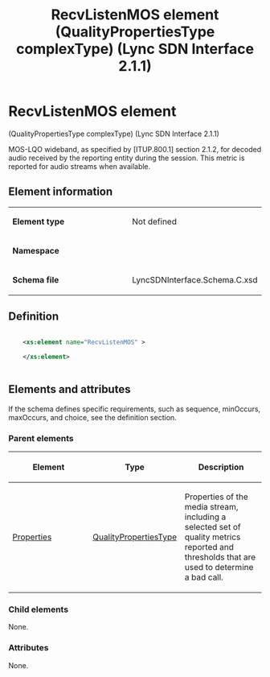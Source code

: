 ﻿---
title: RecvListenMOS element (QualityPropertiesType complexType) (Lync SDN Interface 2.1.1)
TOCTitle: RecvListenMOS element
ms:assetid: 3f9da170-2c75-aa1a-6156-d90d83e1db05
ms:mtpsurl: https://msdn.microsoft.com/library/Dn912793(v=office.15)
ms:contentKeyID: 64126962
ms.date: 02/16/2015
mtps_version: v=office.15
dev_langs:
- xml
---

# RecvListenMOS element 

(QualityPropertiesType complexType) (Lync SDN Interface 2.1.1)

MOS-LQO wideband, as specified by \[ITUP.800.1\] section 2.1.2, for decoded audio received by the reporting entity during the session. This metric is reported for audio streams when available.

## Element information

<table>
<colgroup>
<col style="width: 50%" />
<col style="width: 50%" />
</colgroup>
<tbody>
<tr class="odd">
<td><p><strong>Element type</strong></p></td>
<td><p>Not defined</p></td>
</tr>
<tr class="even">
<td><p><strong>Namespace</strong></p></td>
<td><p></p></td>
</tr>
<tr class="odd">
<td><p><strong>Schema file</strong></p></td>
<td><p>LyncSDNInterface.Schema.C.xsd</p></td>
</tr>
</tbody>
</table>


## Definition

```xml

    <xs:element name="RecvListenMOS" >
    
    </xs:element>
  
```

## Elements and attributes

If the schema defines specific requirements, such as sequence, minOccurs, maxOccurs, and choice, see the definition section.

### Parent elements

<table>
<colgroup>
<col style="width: 33%" />
<col style="width: 33%" />
<col style="width: 33%" />
</colgroup>
<thead>
<tr class="header">
<th><p>Element</p></th>
<th><p>Type</p></th>
<th><p>Description</p></th>
</tr>
</thead>
<tbody>
<tr class="odd">
<td><p><a href="properties-element-qualitytype-complextype-lync-sdn-interface-2-1-1.md">Properties</a></p></td>
<td><p><a href="qualitypropertiestype-complextype-lync-sdn-interface-2-1-1.md">QualityPropertiesType</a></p></td>
<td><p>Properties of the media stream, including a selected set of quality metrics reported and thresholds that are used to determine a bad call.</p></td>
</tr>
</tbody>
</table>


### Child elements

None.

### Attributes

None.

